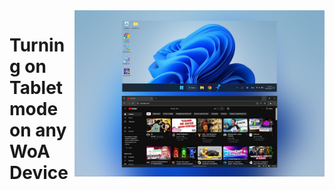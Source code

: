 <img align="right" src="https://github.com/fnm04-sh/tablet-mode-script/blob/main/tablet_mode.jpg" width="400" alt="Windows 11 running on pyxis">

# Turning on Tablet mode on any WoA Device
